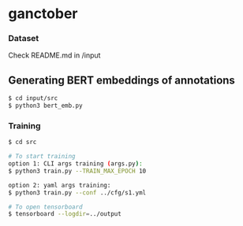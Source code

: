 # ganctober

### Dataset
Check README.md in /input
## Generating BERT embeddings of annotations
```bash
$ cd input/src
$ python3 bert_emb.py  
```

### Training
```bash
$ cd src

# To start training
option 1: CLI args training (args.py):
$ python3 train.py --TRAIN_MAX_EPOCH 10 

option 2: yaml args training:
$ python3 train.py --conf ../cfg/s1.yml 

# To open tensorboard
$ tensorboard --logdir=../output 
```